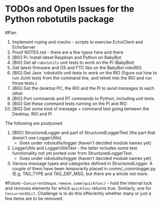 # TODOs and Open Issues for the Python robotutils package

#Plan
1. Implement rcping and rcecho - scripts to exercise EchoClient and EchoServer
1. Proof NOTES.md - there are a few typos here and there
1. [BIG] Pi: Install latest Raspbian and Python on BabyBot
1. [BIG] Get all `robotutils` unit tests to work on the Pi (BabyBot)
1. Get latest firmware and OS and FTC libs on the BabyBot roboRIO.
1. [BIG] Get Java `robotutils unit tests to work on the RIO (figure out how to run
   JUnit tests from the command line, and telnet into the RIO and run those tests.)
1. [BIG] Get the desktop PC, the RIO and the Pi to send messages to each other.
1. [BIG] Port commands and RT commands to Python, including unit tests.
1. [BIG] Get these command tests running on the Pi and RIO
1. [BIG] Get some kind of message + command test going between the Desktop, RIO and Pi



The following are postponed
1. [BIG!] StructuredLogger and part of StructuredLoggerTest (the part that doesn't use
	LoggerUtils).
	- Goes under robotutils/logger (haven't decided module names yet)
1. LoggerUtils and LoggerUtilsTest - the latter includes some test functionality not yet
	ported over from StructuredLoggerTest.
	- Goes under robotutils/logger (haven't decided module names yet)
1. Various message types and categories defined in StructuredLogger. A couple of them 
   have been temporarily placed in comm/_commlogger.py (E.g, TAG_TYPE and TAG_DEF_MSG,
   but there are a whole not more.

#Future
-`ConcurrentDeque.remove_some(quickfunc)` - hold the internal lock and removes elements for which
`quickfunc` returns true. Similarly, one for `ConcurrentDict`. Challenge is to do this
effeciently whether many or just a few items are to be removed.
